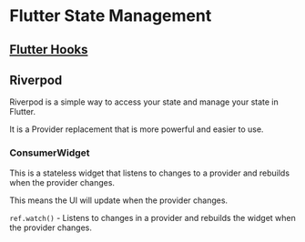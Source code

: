 # Flutter State Management

## [Flutter Hooks](https://pub.dev/packages/flutter_hooks)

## Riverpod

Riverpod is a simple way to access your state and manage your state in Flutter.

It is a Provider replacement that is more powerful and easier to use.

### ConsumerWidget

This is a stateless widget that listens to changes to a provider and rebuilds when the provider changes.

This means the UI will update when the provider changes.

`ref.watch()` - Listens to changes in a provider and rebuilds the widget when the provider changes.
